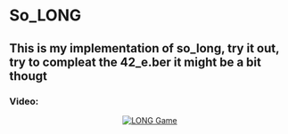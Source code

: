# So_LONG
## This is my implementation of so_long, try it out, try to compleat the 42_e.ber it might be a bit thougt

### Video:
<div align="center">

[![LONG Game](https://github.com/kvebers/LOONG/assets/49612380/acb52b5e-519f-4083-823e-bbd4dcd44bd0)](https://youtu.be/2IhYhJnCBO8 "LONG")

</div>
